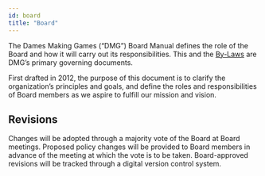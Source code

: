 ```yaml
---
id: board
title: "Board"
---
```


The Dames Making Games \(“DMG”\) Board Manual defines the role of the Board and how it will carry out its responsibilities. This and the [By-Laws](/by-laws.md) are DMG’s primary governing documents.

First drafted in 2012, the purpose of this document is to clarify the organization’s principles and goals, and define the roles and responsibilities of Board members as we aspire to fulfill our mission and vision.

## Revisions

Changes will be adopted through a majority vote of the Board at Board meetings. Proposed policy changes will be provided to Board members in advance of the meeting at which the vote is to be taken. Board-approved revisions will be tracked through a digital version control system.

